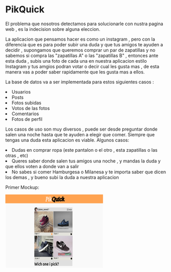 # PikQuick
El problema que  nosotros detectamos para solucionarle con nustra pagina web , es la indecision sobre alguna eleccion.

La aplicacion que pensamos hacer  es como un instagram , pero con la diferencia que es para poder subir una duda y que tus amigos te ayuden a decidir , supongamos que queremos comprar un par de zapatillas y no sabemos si compra las "zapatillas A" o las "zapatillas B" , entonces ante esta duda , subis una foto de cada una en nuestra aplicacion estilo Instagram y tus amgios podran votar o decir cual les gusta mas , de esta manera vas a poder saber rapidamente que les gusta mas a ellos.

La base de datos va a ser implementada para estos siguientes casos :
	<li>Usuarios</li>
	<li>Posts</li>
	<li>Fotos subidas</li>
	<li>Votos de las fotos</li>
	<li>Comentarios</li>
	<li>Fotos de perfil</li>

Los casos de uso son muy diversos , puede ser desde preguntar donde salen una noche hasta que te ayuden a elegir que comer. Siempre que tengas una duda esta aplicacion es viable. Algunos casos:
<li>Dudas en comprar ropa (este pantalon o el otro , esta zapatillas o las otras , etc)</li>
<li>Queres saber donde salen tus amigos una noche , y mandas la duda y que ellos voten a donde van a salir</li>
<li>No sabes si comer Hamburgesa o Milanesa y te importa saber que dicen los demas , y bueno subi la duda a nuestra aplicacion</li>


Primer Mockup:

<img src="Mockup.png" alt="Mockup" style="width:304px;height:228px;">
